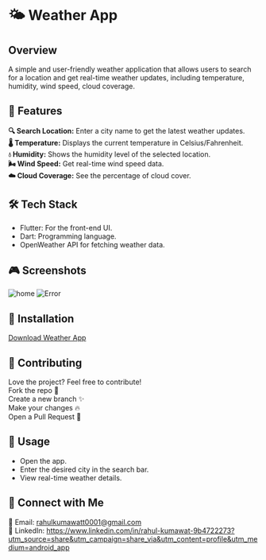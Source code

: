 
# 🌤️ Weather App

## Overview
A simple and user-friendly weather application that allows users to search for a location and get real-time weather updates, including temperature, humidity, wind speed, cloud coverage.

## 🚀 Features

**🔍 Search Location:** Enter a city name to get the latest weather updates.  
**🌡️ Temperature:** Displays the current temperature in Celsius/Fahrenheit.  
**💧 Humidity:** Shows the humidity level of the selected location.  
**🌬️ Wind Speed:** Get real-time wind speed data.  
**☁️ Cloud Coverage:** See the percentage of cloud cover.

## 🛠️ Tech Stack

- Flutter: For the front-end UI.  
- Dart: Programming language.  
- OpenWeather API for fetching weather data.
  

## 🎮 Screenshots
![home](https://github.com/user-attachments/assets/84ceffd7-076f-4901-b2ab-9ee260edf8f2)
![Error](https://github.com/user-attachments/assets/b4c6092d-7ed5-4dbd-b78e-d3479c6251a9)



## 📲 Installation
[Download Weather App](https://github.com/gudda-hub/G-Weather/releases/download/1/weather-app.apk)

## 🌟 Contributing

Love the project? Feel free to contribute!  
Fork the repo 🍴  
Create a new branch ✨  
Make your changes 🔥  
Open a Pull Request 🚀

## 📌 Usage

- Open the app.
- Enter the desired city in the search bar.
- View real-time weather details.

## 🤝 Connect with Me

📧 Email: rahulkumawatt0001@gmail.com  
💼 LinkedIn: https://www.linkedin.com/in/rahul-kumawat-9b4722273?utm_source=share&utm_campaign=share_via&utm_content=profile&utm_medium=android_app  
 
